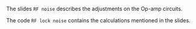 The slides `RF noise` describes the adjustments on the Op-amp circuits. 

The code `RF lock noise` contains the calculations mentioned in the slides.
